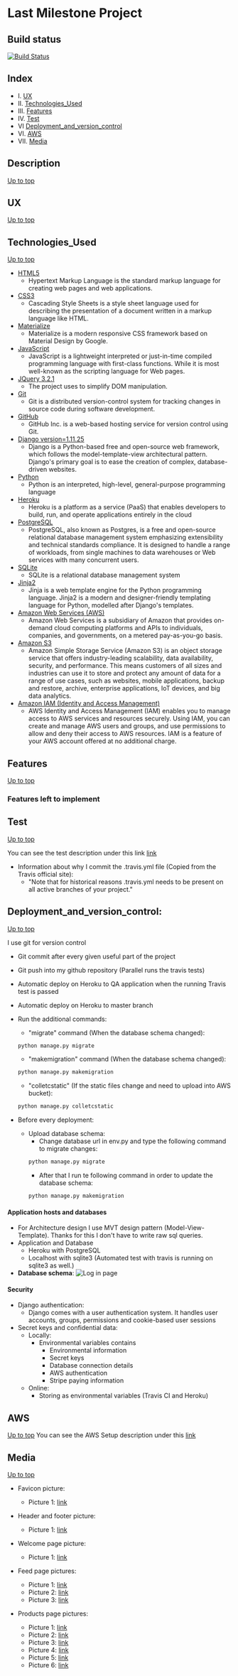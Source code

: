 # Last Milestone Project

## Build status

[![Build Status](https://travis-ci.com/TimeaKovacs86/LastMilestoneProject.svg?branch=master)](https://travis-ci.com/TimeaKovacs86/LastMilestoneProject)

## Index

- I. [UX](#ux)
- II. [Technologies_Used](#technologies_used)
- III. [Features](#features)
- IV. [Test](#test)
- VI [Deployment_and_version_control](#deployment_and_version_control)
- VI. [AWS](#aws)
- VII. [Media](#media)

## Description
[Up to top](#index)


## UX
[Up to top](#index)

## Technologies_Used
[Up to top](#index)

- [HTML5](https://www.w3.org/html/)
    - Hypertext Markup Language is the standard markup language for creating web pages and web applications.
- [CSS3](https://www.w3.org/Style/CSS/)
    - Cascading Style Sheets is a style sheet language used for describing the presentation of a document written in a 
    markup language like HTML.
- [Materialize](https://materializecss.com/about.html)
    - Materialize is a modern responsive CSS framework based on Material Design by Google.
- [JavaScript](https://developer.mozilla.org/en-US/docs/Web/JavaScript)
    - JavaScript is a lightweight interpreted or just-in-time compiled programming language with first-class functions. While it is most well-known as the scripting language for Web pages.
- [JQuery 3.2.1](https://jquery.com)
    - The project uses to simplify DOM manipulation.
- [Git](https://git-scm.com/)
    - Git is a distributed version-control system for tracking changes in source code during software development.
- [GitHub](https://github.com/)
    - GitHub Inc. is a web-based hosting service for version control using Git.
- [Django version=1.11.25](https://www.djangoproject.com/)
    -  Django is a Python-based free and open-source web framework, which follows the model-template-view architectural pattern. Django's primary goal is to ease the creation of complex, database-driven websites.
- [Python](https://www.python.org/)
    - Python is an interpreted, high-level, general-purpose programming language
- [Heroku](https://www.heroku.com/)
    - Heroku is a platform as a service (PaaS) that enables developers to build, run, and operate applications entirely in the cloud
- [PostgreSQL](https://www.postgresql.org/)
    - PostgreSQL, also known as Postgres, is a free and open-source relational database management system emphasizing extensibility and technical standards compliance. It is designed to handle a range of workloads, from single machines to data warehouses or Web services with many concurrent users.
- [SQLite](https://www.sqlite.org/)
    - SQLite is a relational database management system    
- [Jinja2](https://palletsprojects.com/p/jinja/)
    - Jinja is a web template engine for the Python programming language. Jinja2 is a modern and designer-friendly templating language for Python, modelled after Django's templates.
- [Amazon Web Services (AWS)](https://aws.amazon.com/)
    - Amazon Web Services is a subsidiary of Amazon that provides on-demand cloud computing platforms and APIs to individuals, companies, and governments, on a metered pay-as-you-go basis.
- [Amazon S3](https://aws.amazon.com/s3/)
    - Amazon Simple Storage Service (Amazon S3) is an object storage service that offers industry-leading scalability, data availability, security, and performance. This means customers of all sizes and industries can use it to store and protect any amount of data for a range of use cases, such as websites, mobile applications, backup and restore, archive, enterprise applications, IoT devices, and big data analytics.
- [Amazon IAM (Identity and Access Management)](https://aws.amazon.com/iam/)
    - AWS Identity and Access Management (IAM) enables you to manage access to AWS services and resources securely. Using IAM, you can create and manage AWS users and groups, and use permissions to allow and deny their access to AWS resources. IAM is a feature of your AWS account offered at no additional charge.

## Features
[Up to top](#index)

### Features left to implement

## Test
[Up to top](#index)

You can see the test description under this link [link]()

- Information about why I commit the .travis.yml file (Copied from the Travis official site):
    - "Note that for historical reasons .travis.yml needs to be present on all active branches of your project."

## Deployment_and_version_control:
[Up to top](#index)

I use git for version control

- Git commit after every given useful part of the project
- Git push into my github repository (Parallel runs the travis tests)
- Automatic deploy on Heroku to QA application when the running Travis test is passed
- Automatic deploy on Heroku to master branch
- Run the additional commands:
    - "migrate" command (When the database schema changed):
    ```bash
    python manage.py migrate
    ```
    - "makemigration" command (When the database schema changed):
    ```bash
    python manage.py makemigration
    ```
    - "colletcstatic" (If the static files change and need to upload into AWS bucket):
    ```bash
    python manage.py colletcstatic
    ```
  
- Before every deployment:
    - Upload database schema:
        - Change database url in env.py and type the following command to migrate changes:
        ````bash
        python manage.py migrate
       ````
        - After that I run te following command in order to update the database schema:
        ````bash
        python manage.py makemigration
       ````

#### Application hosts and databases

- For Architecture design I use MVT design pattern (Model-View-Template). Thanks for this I don't have to write raw sql queries.
- Application and Database
    - Heroku with PostgreSQL
    - Localhost with sqlite3 (Automated test with travis is running on sqlite3 as well.)
- **Database schema**:
    ![Log in page](project-description/database/database-schema.PNG)
    
#### Security

- Django authentication:
    - Django comes with a user authentication system. It handles user accounts, groups, permissions and cookie-based user sessions
- Secret keys and confidential data:
    - Locally:
        - Environmental variables contains
            - Environmental information
            - Secret keys
            - Database connection details
            - AWS authentication
            - Stripe paying information
    - Online:
        - Storing as environmental variables (Travis CI and Heroku)

## AWS
[Up to top](#index)
You can see the AWS Setup description under this [link]()

## Media
[Up to top](#index)

- Favicon picture:
    - Picture 1: [link]()
    
- Header and footer picture:
    - Picture 1: [link](https://encrypted-tbn0.gstatic.com/images?q=tbn%3AANd9GcT8ho-QShrEcenwzO-XwYUbpUjsT3fKN7xxFw&usqp=CAU)

- Welcome page picture:
    - Picture 1: [link]()

- Feed page pictures:
    - Picture 1: [link](https://thumbs.dreamstime.com/b/horseradish-honey-166263672.jpg)
    - Picture 2: [link](https://foodal.com/wp-content/uploads/2017/06/Raw-Horseradish-Wrapped-in-Paper-and-Twine.jpg)
    - Picture 3: [link]()

- Products page pictures:
    - Picture 1: [link]()
    - Picture 2: [link](https://i.pinimg.com/236x/ca/87/78/ca8778a4e96433594a97618b1ab0b5d1.jpg)
    - Picture 3: [link](https://foodal.com/wp-content/uploads/2017/06/Raw-and-Grated-Horseradish.jpg)
    - Picture 4: [link](https://encrypted-tbn0.gstatic.com/images?q=tbn%3AANd9GcTVSUlkw6Y2KTS-dM5b-SacIGUKJW_93GyNew&usqp=CAU)
    - Picture 5: [link](https://www.permaculturenews.org/wp-content/uploads/2018/10/Horseradish-Root.jpg)
    - Picture 6: [link](https://media.istockphoto.com/photos/green-peppers-horseradish-garlic-and-herbs-on-a-slate-cutting-board-picture-id1055873534?k=6&m=1055873534&s=612x612&w=0&h=7Ow2K18uFZJb8OYSYK6_WYZlx2PqX9NrapN5XtUkwNw=)